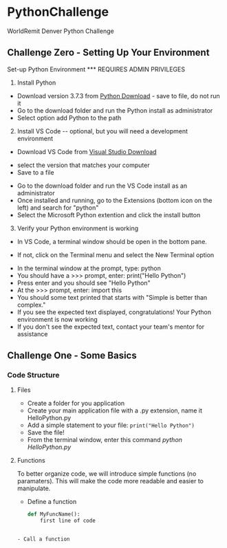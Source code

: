 # PythonChallenge
WorldRemit Denver Python Challenge

## Challenge Zero - Setting Up Your Environment

Set-up Python Environment *** REQUIRES ADMIN PRIVILEGES
1. Install Python
* Download version 3.7.3 from [Python Download](https://www.python.org/downloads/) - save to file, do not run it
* Go to the download folder and run the Python install as administrator
* Select option add Python to the path
2. Install VS Code -- optional, but you will need a development environment
* Download VS Code from [Visual Studio Download](https://code.visualstudio.com/Download)
- select the version that matches your computer
- Save to a file
* Go to the download folder  and run the VS Code install as an administrator
* Once installed and running, go to the Extensions (bottom icon on the left) and search for "python"
* Select the Microsoft Python extention and click the install button
3. Verify your Python environment is working
* In VS Code, a terminal window should be open in the bottom pane.
- If not, click on the Terminal menu and select the New Terminal option
* In the terminal window at the prompt, type: python
* You should have a >>> prompt, enter: print("Hello Python")
* Press enter and you should see "Hello Python"
* At the >>> prompt, enter: import this
* You should some text printed that starts with "Simple is better than complex."
* If you see the expected text displayed, congratulations! Your Python environment is now working
* If you don't see the expected text, contact your team's mentor for assistance

## Challenge One - Some Basics
### Code Structure
1. Files
   - Create a folder for you application
   - Create your main application file with a .py extension, name it HelloPython.py
   - Add a simple statement to your file: `print("Hello Python")`
   - Save the file!
   - From the terminal window, enter this command *python HelloPython.py*
2. Functions
   
   To better organize code, we will introduce simple functions (no paramaters). This will make the code more readable and easier to manipulate.
   
   - Define a function
  
     ```python
     def MyFuncName():
         first line of code
    ```

   - Call a function